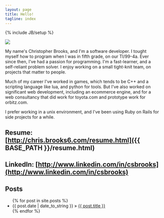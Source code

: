 ```yaml
---
layout: page
title: Hello!
tagline: index
---
```

{% include JB/setup %}

<img class="inset right" src="{{site.url}}/assets/images/chris128.jpg">

My name's Christopher Brooks, and I'm a software developer. I tought myself how to program when I was in fifth grade, on our TI/99-4a. Ever since then, I've had a passion for programming. I'm a fast-learner, and a self-reliant problem solver. I enjoy working on a small tight-knit team, on projects that matter to people.

Much of my career I've worked in games, which tends to be C++ and a scripting language like lua, and python for tools. But I've also worked on significant web development, including an ecommerce engine, and for a web consultancy that did work for toyota.com and prototype work for orbitz.com.

I prefer working in a unix environment, and I've been using Ruby on Rails for side projects for a while.

## Resume: [http://chris.brooks6.com/resume.html]({{ BASE_PATH }}/resume.html)

## LinkedIn: [http://www.linkedin.com/in/csbrooks](http://www.linkedin.com/in/csbrooks)

## Posts

<ul class="posts">
  {% for post in site.posts %}
    <li><span>{{ post.date | date_to_string }}</span> &raquo; <a href="{{ BASE_PATH }}{{ post.url }}">{{ post.title }}</a></li>
  {% endfor %}
</ul>
